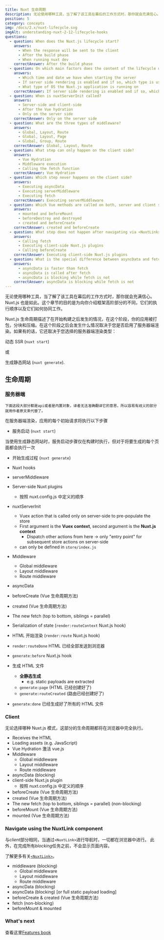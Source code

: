 ```yaml
---
title: Nuxt 生命周期
description: 无论使用哪种工具，当了解了该工具在幕后的工作方式时，那你就会充满信心。 Nuxt.js也是如此。
position: 5
category: concepts
img: /docs/2.x/nuxt-lifecycle.svg
imgAlt: understanding-nuxt-2-12-lifecycle-hooks
questions:
  - question: When does the Nuxt.js lifecycle start?
    answers:
      - When the response will be sent to the client
      - After the build phase
      - When running nuxt dev
    correctAnswer: After the build phase
  - question: On which main factors does the content of the lifecycle depend?
    answers:
      - Which time and date we have when starting the server
      - If server side rendering is enabled and if so, which type is used
      - What type of OS the Nuxt.js application is running on
    correctAnswer: If server side rendering is enabled and if so, which type is used
  - question: When is nuxtServerInit called?
    answers:
      - Server-side and client-side
      - After the Vue hydration
      - Only on the server side
    correctAnswer: Only on the server side
  - question: What are the three types of middleware?
    answers:
      - Global, Layout, Route
      - Global, Layout, Page
      - Global, Group, Route
    correctAnswer: Global, Layout, Route
  - question: What step can only happen on the client side?
    answers:
      - Vue Hydration
      - Middleware execution
      - Calling the fetch function
    correctAnswer: Vue Hydration
  - question: Which step never happens on the client side?
    answers:
      - Executing asyncData
      - Executing serverMiddleware
      - Executing fetch
    correctAnswer: Executing serverMiddleware
  - question: Which Vue methods are called on both, server and client side?
    answers:
      - mounted and beforeMount
      - beforeDestroy and destroyed
      - created and beforeCreate
    correctAnswer: created and beforeCreate
  - question: What step does not happen after navigating via <NuxtLink>?
    answers:
      - Calling fetch
      - Executing client-side Nuxt.js plugins
      - Calling beforeCreate
    correctAnswer: Executing client-side Nuxt.js plugins
  - question: What is the special difference between asyncData and fetch after navigating via <NuxtLink>?
    answers:
      - asyncData is faster than fetch
      - asyncData is called after fetch
      - asyncData is blocking while fetch is not
    correctAnswer: asyncData is blocking while fetch is not
---
```


<app-modal :src="img" :alt="imgAlt"></app-modal>

无论使用哪种工具，当了解了该工具在幕后的工作方式时，那你就会充满信心。 Nuxt.js 也是如此。这个章节的目的是为向你介绍框架高阶部分的不同，它们的执行顺序以及它们如何协同工作。

Nuxt.js 生命周期描述了在开始构建之后发生的情况，在这个阶段，你的应用被打包，分块和压缩。在这个阶段之后会发生什么情况取决于您是否启用了服务器端渲染。如果有的话，它还取决于您选择的服务器端渲染类型：

动态 SSR (`nuxt start`)

或

生成静态网站 (`nuxt generate`).

## 生命周期

### 服务器端

`下面这段大部分都是api或者是内置对象，译者无法准确翻译它的意思，所以容易有歧义的部分就用作者原文来代替了。`

在服务器端渲染，应用的每个初始请求将执行以下步骤

- 服务启动 (`nuxt start`)

当使用生成静态网站时，服务启动步骤仅在构建时执行，但对于将要生成的每个页面都会执行一次

- 开始生成过程 (`nuxt generate`)

- Nuxt hooks
- serverMiddleware
- Server-side Nuxt plugins
  - 按照 nuxt.config.js 中定义的顺序
- nuxtServerInit
  - Vuex action that is called only on server-side to pre-populate the store
  - First argument is the **Vuex context**, second argument is the **Nuxt.js context**
    - Dispatch other actions from here → only "entry point" for subsequent store actions on server-side
  - can only be defined in `store/index.js`
- Middleware
  - Global middleware
  - Layout middleware
  - Route middleware
- asyncData
- beforeCreate (Vue 生命周期方法)
- created (Vue 生命周期方法)
- The new fetch (top to bottom, siblings = parallel)
- Serialization of state (`render:routeContext` Nuxt.js hook)

- HTML 开始渲染 (`render:route` Nuxt.js hook)

- `render:routeDone` HTML 已经全部发送到浏览器

- `generate:before` Nuxt.js hook
- 生成 HTML 文件
  - **全静态生成**
    - e.g. static payloads are extracted
  - `generate:page` (HTML 已经创建好了)
  - `generate:routeCreated` (路由已经创建好了)
- `generate:done` 已经生成好了所有的 HTML 文件

### Client

无论选择哪种 Nuxt.js 模式，这部分的生命周期都将在浏览器中完全执行。

- Receives the HTML
- Loading assets (e.g. JavaScript)
- Vue Hydration 激活 vue.js
- Middleware
  - Global middleware
  - Layout middleware
  - Route middleware
- asyncData (blocking)
- client-side Nuxt.js plugin
  - 按照 nuxt.config.js 中定义的顺序
- beforeCreate (Vue 生命周期方法)
- created (Vue 生命周期方法)
- The new fetch (top to bottom, siblings = parallel) (non-blocking)
- beforeMount (Vue 生命周期方法)
- mounted (Vue 生命周期方法)

### Navigate using the NuxtLink component

与*client*部分相同，当通过`<NuxtLink>`进行导航时，一切都在浏览器中进行。 此外，在完成所有*blocking*任务之前，不会显示页面内容。

<base-alert type="info">

了解更多有关[`<NuxtLink>`](/docs/2.x/features/nuxt-components#the-nuxtlink-component)。

</base-alert>

- middleware (blocking)
  - Global middleware
  - Layout middleware
  - Route middleware
- asyncData (blocking)
- asyncData (blocking) [or full static payload loading]
- beforeCreate & created (Vue 生命周期方法)
- fetch (non-blocking)
- beforeMount & mounted

### What's next

<base-alert type="next">

查看这里[Features book](/docs/2.x/features/rendering-modes)

</base-alert>

<quiz :questions="questions"></quiz>
